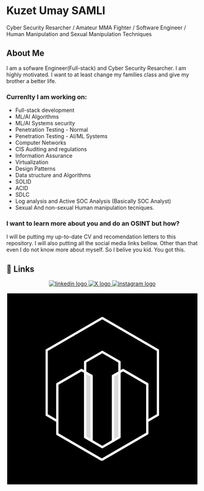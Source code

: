 
# Kuzet Umay SAMLI

Cyber Security Resarcher / Amateur MMA Fighter / Software Engineer / Human Manipulation and Sexual Manipulation Techniques 


## About Me
I am a sofware Engineer(Full-stack) and Cyber Security Resarcher. I am highly motivated. I want to at least change my families class and give my brother a better life. 

### Currenlty I am working on:
- Full-stack development
- ML/AI Algorithms
- ML/AI Systems security
- Penetration Testing - Normal
- Penetration Testing - AI/ML Systems
- Computer Networks
- CIS Auditing and regulations
- Information Assurance
- Virtualization
- Design Patterns 
- Data structure and Algorithms
- SOLID
- ACID 
- SDLC 
- Log analysis and Active SOC Analysis (Basically SOC Analyst)
- Sexual And non-sexual Human manipulation tecniques.

### I want to learn more about you and do an OSINT but how? 
I will be putting my up-to-date CV and recomendation letters to this repository. I will also putting all the social media links bellow. Other than that even I do not know more about myself. So I belive you kid. You got this. 



## 🔗 Links

<div align="center">
  <a href="https://www.linkedin.com/in/umay-samli-5419b51bb/" target="_blank">
    <img src="https://img.shields.io/badge/linkedin-0A66C2?style=for-the-badge&logo=linkedin&logoColor=white" height="35" alt="linkedin logo"  />
  </a>
  <a href="https://x.com/SamlUmay" target="_blank">
    <img src="https://img.shields.io/badge/twitter-1DA1F2?style=for-the-badge&logo=twitter&logoColor=white" height="35" alt="X logo"  />
  </a>
  <a href="https://instagram.com/umay_samli" target="_blank">
    <img src="https://img.shields.io/badge/-Instagram-C13584?style=flat-square&labelColor=C13584&logo=instagram&logoColor=white&link=https://www.instagram.com/eduardopiresbr/" height="35" alt="instagram logo"  />
  </a>
</div>
<br>
<div align="center">
  <a href="https://www.linkedin.com/in/umay-samli-5419b51bb/" target="_blank">
    <img src="Umay_Kuzey_SAMLI_1.jpg" height="500" alt="linkedin logo"  />
  </a>
</div>



